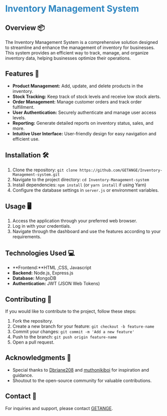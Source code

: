 <!-- This README is formatted in HTML for better display on GitHub -->

# <span style="color: #2E86C1;">Inventory Management System</span>

## Overview 📦

The Inventory Management System is a comprehensive solution designed to streamline and enhance the management of inventory for businesses. This system provides an efficient way to track, manage, and organize inventory data, helping businesses optimize their operations.

## Features 🚀

- **Product Management:** Add, update, and delete products in the inventory.
- **Stock Tracking:** Keep track of stock levels and receive low stock alerts.
- **Order Management:** Manage customer orders and track order fulfillment.
- **User Authentication:** Securely authenticate and manage user access levels.
- **Reporting:** Generate detailed reports on inventory status, sales, and more.
- **Intuitive User Interface:** User-friendly design for easy navigation and efficient use.

## Installation 🛠️

1. Clone the repository: `git clone https://github.com/GETANGE/Inventory-Management-system.git`
2. Navigate to the project directory: `cd Inventory-Management-system`
3. Install dependencies: `npm install` (or `yarn install` if using Yarn)
4. Configure the database settings in `server.js` or environment variables.

## Usage 🖥️

1. Access the application through your preferred web browser.
2. Log in with your credentials.
3. Navigate through the dashboard and use the features according to your requirements.

## Technologies Used 💻

- **Frontend:**HTML ,CSS, Javascript
- **Backend:** Node.js, Express.js
- **Database:** MongoDB
- **Authentication:** JWT (JSON Web Tokens)

## Contributing 🤝

If you would like to contribute to the project, follow these steps:

1. Fork the repository.
2. Create a new branch for your feature: `git checkout -b feature-name`
3. Commit your changes: `git commit -m 'Add a new feature'`
4. Push to the branch: `git push origin feature-name`
5. Open a pull request.

## Acknowledgments 🙏

- Special thanks to [Dbriane208](https://github.com/Dbriane208) and [muthonikiboi](https://github.com/muthonikiboi) for inspiration and guidance.
- Shoutout to the open-source community for valuable contributions.

## Contact 📧

For inquiries and support, please contact [GETANGE](emmanuelgetange48@gmail.com).
